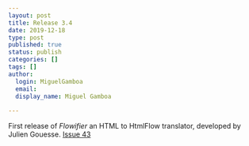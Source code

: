 ```yaml
---
layout: post
title: Release 3.4
date: 2019-12-18
type: post
published: true
status: publish
categories: []
tags: []
author:
  login: MiguelGamboa
  email: 
  display_name: Miguel Gamboa
  
---
```


First release of _Flowifier_ an HTML to HtmlFlow translator, developed by Julien Gouesse. [Issue 43](https://github.com/xmlet/HtmlFlow/issues/43)
